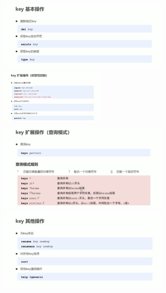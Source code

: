 ![image-20200220115836737](assets/image-20200220115836737.png)

<img src="assets/image-20200220120123132.png" alt="image-20200220120123132" style="zoom:30%;" />

![image-20200220121323232](assets/image-20200220121323232.png)

![image-20200220122122090](assets/image-20200220122122090.png)